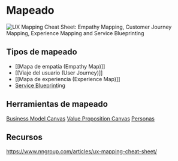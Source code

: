 # Mapeado
![UX Mapping Cheat Sheet: Empathy Mapping, Customer Journey Mapping, Experience Mapping and Service Blueprinting](https://media.nngroup.com/media/editor/2017/10/30/screen-shot-2017-10-30-at-30852-pm.png)
## Tipos de mapeado
- [[Mapa de empatía (Empathy Map)]]
- [[Viaje del usuario (User Journey)]]
- [[Mapa de experiencia (Experience Map)]]
- [Service Blueprint](../diseo-de-servicios/service-blueprint.md)ing

## Herramientas de mapeado
[Business Model Canvas](../herramientas-de-mapeado/canvas/business-model-canvas.md)
[Value Proposition Canvas](../herramientas-de-mapeado/canvas/value-proposition-canvas.md)
[Personas](../diseo-de-experiencia/investigacin/tcnicas-de-investigacin/personas.md)

## Recursos
https://www.nngroup.com/articles/ux-mapping-cheat-sheet/